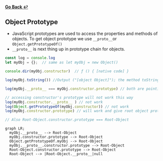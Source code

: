 #### [Go Back ↩](../README.md)

## Object Prototype

  - JavaScript prototypes are used to access the properties and methods of objects. To get object prototype we use `__proto__`or `Object.getPrototypeOf()`
  - `__proto__` is next thing up in prototype chain for objects.

  ```javascript
  const log = console.log
  let myObj = {};  // same as let myObj = new Object()

  console.dir(myObj.constructor)  // ƒ () { [native code] }

  log(myObj.toString()) //Output ("[object Object]"); the method toString()belongs to the prototype of the object myObj

  log(myObj.__proto__ === myObj.constructor.prototype) // both are pointing to prototype object of constructor

  // accessing constructor's prototype will not work this way 
  log(myObj.constructor.__proto__ ) // not work
  log(Object.getPrototypeOf(myObj.constructor)) // not work
  log(myObj.constructor.prototype) // will work and give root object prototype

  // Also Root-Object.constructor.prototype === Root-Object 
  ```

  ```mermaid
  graph LR;
    myObj.__proto__ --> Root-Object
    myObj.constructor.prototype --> Root-Object
    Object.getPrototypeOf.myObj --> Root-Object
    myObj.__proto__.constructor.prototype --> Root-Object
    Root-Object.constructor.prototype --> Root-Object
    Root-Object --> |Root-Object.__proto__|null
  ```